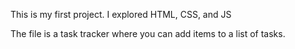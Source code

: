 This is my first project. I explored HTML, CSS, and JS

The file is a task tracker where you can add items to a list of tasks.